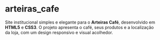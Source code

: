 # arteiras_cafe
Site institucional simples e elegante para o **Arteiras Café**, desenvolvido em **HTML5** e **CSS3**.   O projeto apresenta o café, seus produtos e a localização da loja, com um design responsivo e visual acolhedor.
